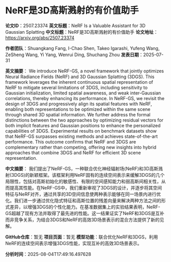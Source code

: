 # NeRF是3D高斯溅射的有价值助手

**论文ID**：2507.23374
**英文标题**：NeRF Is a Valuable Assistant for 3D Gaussian Splatting
**中文标题**：NeRF是3D高斯溅射的有价值助手
**论文地址**：https://arxiv.org/abs/2507.23374

**作者团队**：Shuangkang Fang, I-Chao Shen, Takeo Igarashi, Yufeng Wang, ZeSheng Wang, Yi Yang, Wenrui Ding, Shuchang Zhou
**发表日期**：2025-07-31

**英文摘要**：
We introduce NeRF-GS, a novel framework that jointly optimizes Neural
Radiance Fields (NeRF) and 3D Gaussian Splatting (3DGS). This framework
leverages the inherent continuous spatial representation of NeRF to mitigate
several limitations of 3DGS, including sensitivity to Gaussian initialization,
limited spatial awareness, and weak inter-Gaussian correlations, thereby
enhancing its performance. In NeRF-GS, we revisit the design of 3DGS and
progressively align its spatial features with NeRF, enabling both
representations to be optimized within the same scene through shared 3D spatial
information. We further address the formal distinctions between the two
approaches by optimizing residual vectors for both implicit features and
Gaussian positions to enhance the personalized capabilities of 3DGS.
Experimental results on benchmark datasets show that NeRF-GS surpasses existing
methods and achieves state-of-the-art performance. This outcome confirms that
NeRF and 3DGS are complementary rather than competing, offering new insights
into hybrid approaches that combine 3DGS and NeRF for efficient 3D scene
representation.

**中文摘要**：
我们提出了NeRF-GS，一种联合优化神经辐射场(NeRF)和3D高斯溅射(3DGS)的新颖框架。该框架利用NeRF固有的连续空间表示来缓解3DGS的几个局限性，包括对高斯初始化的敏感性、有限的空间感知能力和弱高斯间相关性，从而提高其性能。在NeRF-GS中，我们重新审视了3DGS的设计，并逐步将其空间特征与NeRF对齐，通过共享的3D空间信息使两种表示能够在同一场景内进行优化。我们进一步通过优化隐式特征和高斯位置的残差向量来解决两种方法之间的形式差异，以增强3DGS的个性化能力。在基准数据集上的实验结果表明，NeRF-GS超越了现有方法并取得了最先进的性能。这一结果证实了NeRF和3DGS是互补而非竞争关系，为结合3DGS和NeRF的高效3D场景表示的混合方法提供了新的见解。

**GitHub仓库**：暂无
**项目页面**：暂无
**模型功能**：联合优化NeRF和3DGS，利用NeRF的连续空间表示增强3DGS性能，实现互补的高效3D场景表示。

**分析时间**：2025-08-04T17:49:16.497628
